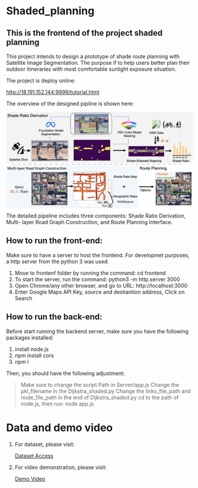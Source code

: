 # Shaded_planning



## This is the frontend of the project shaded planning

This project intends to design a prototype of shade route planning with Satellite Image Segmentation. The purpose if to help users better plan their outdoor itineraries with most comfortable sunlight exposure situation.

The project is deploy online: 

http://18.191.152.144:9999/tutorial.html

The overview of the designed pipline is shown here:

![overview](./assets/overview.png)
The detailed pipeline includes three components: Shade Ratio Derivation, Multi-
layer Road Graph Construction, and Route Planning Interface.

## How to run the front-end:

Make sure to have a server to host the frontend. For developmet purposes, a http server from the python 3 was used.
1. Move to frontenf folder by running the command: cd frontend
2. To start the server, run the command: python3 -m http.server 3000
3. Open Chrome/any other browser, and go to URL: http://localhost:3000
4. Enter Google Maps API Key, source and destiantion address, Click on Search

## How to run the back-end:

Before start running the backend server, make sure you have the following packages installed:
1. install node.js
2. npm install cors
3. npm i

Then, you should have the following adjustment:

> Make sure to change the script Path in Server/app.js
> Change the pkl_filename in the Dijkstra_shaded.py
> Change the links_file_path and node_file_path in the end of Dijkstra_shaded.py
> cd to the path of node.js, then run: node app.js


# Data and demo video

1. For dataset, please visit: 

    [Dataset Access](https://www.dropbox.com/scl/fo/rvq0nazh7sd4qlx013l16/ANzGN1kQIvj88Mrpc7m6-w8?rlkey=w3xml0kv75hbt80gz8km75phd&dl=0)


2. For video demonstration, please visit: 

    [Demo Video](https://drive.google.com/drive/folders/1BvR0i0eImDb86HXiGS4hGRoFKa71DAnJ?usp=sharing)

